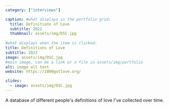 ```yaml
---
category: ["interviews"]

caption: #what displays in the portfolio grid:
  title: Definitions of Love
  subtitle: 2022
  thumbnail: assets/img/DSC.jpg
  
#what displays when the item is clicked:
title: Definitions of Love
subtitle: 2022
image: assets/img/DSC.jpg
#main image, can be a link or a file in assets/img/portfolio
alt: image alt text
website: https://1800gotlove.org/

slides:
  - image: assets/img/DSC.jpg
---
```


A database of different people's definitions of love I've collected over time.